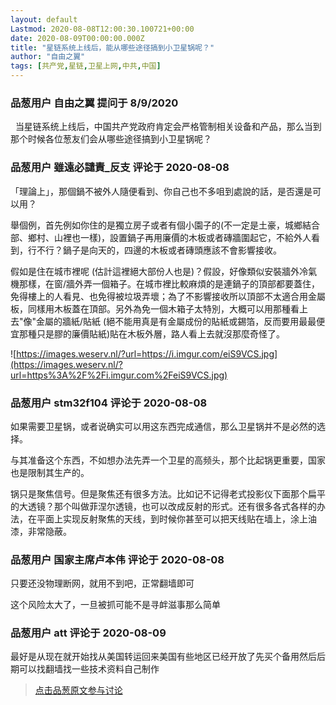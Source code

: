 ```yaml
---
layout: default
Lastmod: 2020-08-08T12:00:30.100721+00:00
date: 2020-08-09T00:00:00.000Z
title: "星链系统上线后，能从哪些途径搞到小卫星锅呢？"
author: "自由之翼"
tags: [共产党,星链,卫星上网,中共,中国]
---
```



### 品葱用户 **自由之翼** 提问于 8/9/2020
    
  当星链系统上线后，中国共产党政府肯定会严格管制相关设备和产品，那么当到那个时候各位葱友们会从哪些途径搞到小卫星锅呢？
    
                

### 品葱用户 **雖遠必譴責_反支** 评论于 2020-08-08
        
「理論上」，那個鍋不被外人隨便看到、你自己也不多咀到處說的話，是否還是可以用？  
  
舉個例，首先例如你住的是獨立房子或者有個小園子的(不一定是土豪，城鄉結合部、鄉村、山裡也一樣)，設置鍋子再用廉價的木板或者磚牆圍起它，不給外人看到，行不行？鍋子是向天的，四邊的木板或者磚頭應該不會影響接收。  
  
假如是住在城市裡呢 (估計這裡絕大部份人也是)？假設，好像類似安裝牆外冷氣機那樣，在窗/牆外弄一個箱子。在城市裡比較麻煩的是連鍋子的頂部都要蓋住，免得樓上的人看見、也免得被垃圾弄壞；為了不影響接收所以頂部不太適合用金屬板，同樣用木板蓋在頂部。另外為免一個木箱子太特別，大概可以用那種看上去"像"金屬的牆紙/貼紙 (絕不能用真是有金屬成份的貼紙或錫箔，反而要用最最便宜那種只是膠的廉價貼紙)貼在木板外層，路人看上去就沒那麼奇怪了。  
  
![https://images.weserv.nl/?url=https://i.imgur.com/eiS9VCS.jpg](https://images.weserv.nl/?url=https%3A%2F%2Fi.imgur.com%2FeiS9VCS.jpg)
        
                

### 品葱用户 **stm32f104** 评论于 2020-08-08
        
如果需要卫星锅，或者说确实可以用这东西完成通信，那么卫星锅并不是必然的选择。  
  
与其准备这个东西，不如想办法先弄一个卫星的高频头，那个比起锅更重要，国家也是限制其生产的。  
  
锅只是聚焦信号。但是聚焦还有很多方法。比如记不记得老式投影仪下面那个扁平的大透镜？那个叫做菲涅尔透镜，也可以改成反射的形式。还有很多各式各样的办法，在平面上实现反射聚焦的天线，到时候你甚至可以把天线贴在墙上，涂上油漆，非常隐蔽。
        
                

### 品葱用户 **国家主席卢本伟** 评论于 2020-08-08
        
只要还没物理断网，就用不到吧，正常翻墙即可  
  
这个风险太大了，一旦被抓可能不是寻衅滋事那么简单
        
                

### 品葱用户 **att** 评论于 2020-08-09
        
最好是从现在就开始找从美国转运回来美国有些地区已经开放了先买个备用然后后期可以找翻墙找一些技术资料自己制作
        
                





> [点击品葱原文参与讨论](https://pincong.rocks/question/29550)

